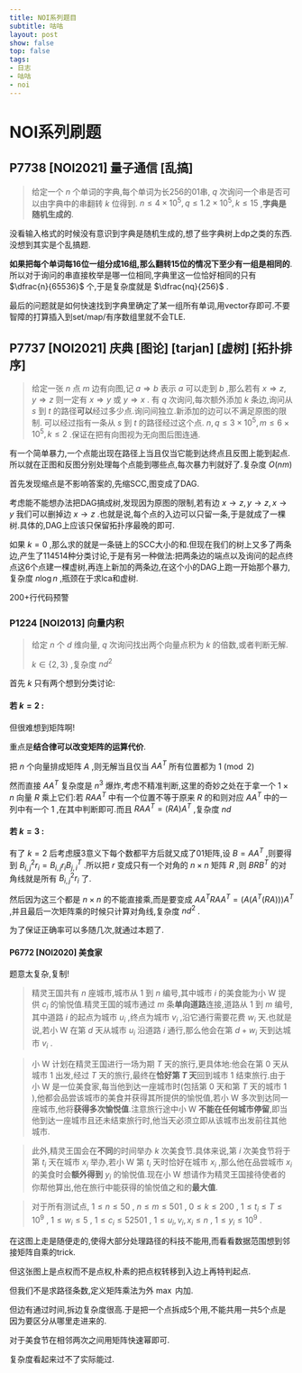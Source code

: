 ```yaml
---
title: NOI系列题目
subtitle: 咕咕
layout: post
show: false
top: false
tags: 
- 日志
- 咕咕
- noi
---
```


# NOI系列刷题

## P7738 [NOI2021] 量子通信 [乱搞]

> 给定一个 $n$ 个单词的字典,每个单词为长256的01串, $q$ 次询问一个串是否可以由字典中的串翻转 $k$ 位得到.
> $n\le 4\times 10^5,q\le 1.2\times 10^5,k\le 15$ ,**字典是随机生成的**.

没看输入格式的时候没有意识到字典是随机生成的,想了些字典树上dp之类的东西.没想到其实是个乱搞题.

**如果把每个单词每16位一组分成16组,那么翻转15位的情况下至少有一组是相同的**.所以对于询问的串直接枚举是哪一位相同,字典里这一位恰好相同的只有 $\dfrac{n}{65536}$ 个,于是复杂度就是 $\dfrac{nq}{256}$ .

最后的问题就是如何快速找到字典里确定了某一组所有单词,用vector存即可.不要智障的打算插入到set/map/有序数组里就不会TLE.

## P7737 [NOI2021] 庆典 [图论] [tarjan] [虚树] [拓扑排序]

> 给定一张 $n$ 点 $m$ 边有向图,记 $a\Rightarrow b$ 表示 $a$ 可以走到 $b$ ,那么若有 $x\Rightarrow z,y\Rightarrow z$ 则一定有 $x\Rightarrow y$ 或 $y\Rightarrow x$ .
> 有 $q$ 次询问,每次额外添加 $k$ 条边,询问从 $s$ 到 $t$ 的路径**可以**经过多少点.询问间独立.新添加的边可以不满足原图的限制.
> 可以经过指有一条从 $s$ 到 $t$ 的路径经过这个点.
> $n,q\le 3\times 10^5,m\le 6\times 10^5,k\le 2$ .保证在把有向图视为无向图后图连通.

有一个简单暴力,一个点能出现在路径上当且仅当它能到达终点且反图上能到起点.所以就在正图和反图分别处理每个点能到哪些点,每次暴力判就好了.复杂度 $O(nm)$ 

首先发现缩点是不影响答案的,先缩SCC,图变成了DAG.

考虑能不能想办法把DAG搞成树,发现因为原图的限制,若有边 $x\to z,y\to z,x\to y$ 我们可以删掉边 $x\to z$ .也就是说,每个点的入边可以只留一条,于是就成了一棵树.具体的,DAG上应该只保留拓扑序最晚的即可.

如果 $k=0$ ,那么求的就是一条链上的SCC大小的和.但现在我们的树上又多了两条边,产生了114514种分类讨论,于是有另一种做法:把两条边的端点以及询问的起点终点这6个点建一棵虚树,再连上新加的两条边,在这个小的DAG上跑一开始那个暴力,复杂度 $n\log n$ ,瓶颈在于求lca和虚树.

200+行代码预警

### P1224 [NOI2013] 向量内积

> 给定 $n$ 个 $d$ 维向量, $q$ 次询问找出两个向量点积为 $k$ 的倍数,或者判断无解.
> 
> $k\in \{2,3\}$ ,复杂度 $nd^2$ 

首先 $k$ 只有两个想到分类讨论:

#### 若 $k=2$ :

但很难想到矩阵啊!

重点是**结合律可以改变矩阵的运算代价**.

把 $n$ 个向量排成矩阵 $A$ ,则无解当且仅当 $AA^T$ 所有位置都为 $1\pmod 2$ 

然而直接 $AA^T$ 复杂度是 $n^3$ 爆炸,考虑不精准判断,这里的奇妙之处在于拿一个 $1\times n$ 向量 $R$ 乘上它们:若 $RAA^T$ 中有一个位置不等于原来 $R$ 的和则对应 $AA^T$ 中的一列中有一个 $1$ ,在其中判断即可.而且 $RAA^T=(RA)A^T$ ,复杂度 $nd$ 

#### 若 $k=3$ :

有了 $k=2$ 后考虑膜3意义下每个数都平方后就又成了01矩阵,设 $B=AA^T$ ,则要得到 $B_{i,j}^2r_i=B_{i,j}r_i B^T_{j,i}$ .所以把 $r$ 变成只有一个对角的 $n\times n$ 矩阵 $R$ ,则 $BRB^T$ 的对角线就是所有 $B^2_{i,j}r_i$ 了.

然后因为这三个都是 $n\times n$ 的不能直接乘,而是要变成 $AA^TRAA^T=(A(A^T(RA)))A^T$ ,并且最后一次矩阵乘的时候只计算对角线,复杂度 $nd^2$ .

为了保证正确率可以多随几次,就通过本题了.

#### P6772 [NOI2020] 美食家

题意太复杂,复制!

> 精灵王国共有 $n$ 座城市,城市从 $1$ 到 $n$ 编号,其中城市 $i$ 的美食能为小 W 提供 $c_i$ 的愉悦值.精灵王国的城市通过 $m$ 条**单向道路**连接,道路从 $1$ 到 $m$ 编号,其中道路 $i$ 的起点为城市 $u_i$ ,终点为城市 $v_i$ ,沿它通行需要花费 $w_i$ 天.也就是说,若小 W 在第 $d$ 天从城市 $u_i$ 沿道路 $i$ 通行,那么他会在第 $d + w_i$ 天到达城市 $v_i$ .

> 小 W 计划在精灵王国进行一场为期 $T$ 天的旅行,更具体地:他会在第 $0$ 天从城市 $1$ 出发,经过 $T$ 天的旅行,最终在**恰好第 $T$ 天**回到城市 $1$ 结束旅行.由于小 W 是一位美食家,每当他到达一座城市时(包括第 $0$ 天和第 $T$ 天的城市 $1$ ),他都会品尝该城市的美食并获得其所提供的愉悦值,若小 W 多次到达同一座城市,他将**获得多次愉悦值**.注意旅行途中小 W **不能在任何城市停留**,即当他到达一座城市且还未结束旅行时,他当天必须立即从该城市出发前往其他城市.

> 此外,精灵王国会在**不同**的时间举办 $k$ 次美食节.具体来说,第 $i$ 次美食节将于第 $t_i$ 天在城市 $x_i$ 举办,若小 W 第 $t_i$ 天时恰好在城市 $x_i$ ,那么他在品尝城市 $x_i$ 的美食时会**额外得到** $y_i$ 的愉悦值.现在小 W 想请作为精灵王国接待使者的你帮他算出,他在旅行中能获得的愉悦值之和的**最大值**.

> 对于所有测试点, $1 \leq n \leq 50$ , $n \leq m \leq 501$ , $0 \leq k \leq 200$ , $1 \leq t_i \leq T \leq 10^9$ , $1 \leq w_i \leq 5$ , $1 \leq c_i \leq 52501$ , $1 \leq u_i, v_i, x_i \leq n$ , $1 \leq y_i \leq 10^9$ .

在这图上走是随便走的,使得大部分处理路径的科技不能用,而看看数据范围想到邻接矩阵自乘的trick.

但这张图上是点权而不是点权,朴素的把点权转移到入边上再特判起点.

但我们不是求路径条数,定义矩阵乘法为外 $\max$ 内加.

但边有通过时间,拆边复杂度很高.于是把一个点拆成5个用,不能共用一共5个点是因为要区分从哪里走进来的.

对于美食节在相邻两次之间用矩阵快速幂即可.

复杂度看起来过不了实际能过.